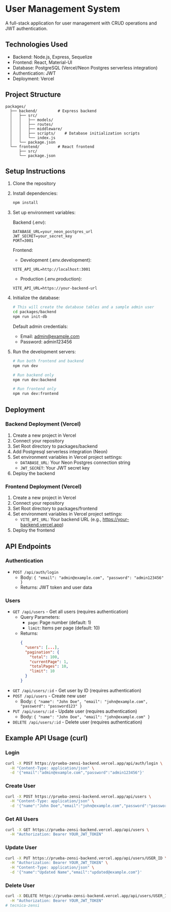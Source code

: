 # User Management System

A full-stack application for user management with CRUD operations and JWT authentication.

## Technologies Used

- Backend: Node.js, Express, Sequelize
- Frontend: React, Material-UI
- Database: PostgreSQL (Vercel/Neon Postgres serverless integration)
- Authentication: JWT
- Deployment: Vercel

## Project Structure

```
packages/
  ├── backend/         # Express backend
  │   ├── src/
  │   │   ├── models/
  │   │   ├── routes/
  │   │   ├── middleware/
  │   │   ├── scripts/    # Database initialization scripts
  │   │   └── index.js
  │   └── package.json
  └── frontend/        # React frontend
      ├── src/
      └── package.json
```

## Setup Instructions

1. Clone the repository
2. Install dependencies:
   ```bash
   npm install
   ```

3. Set up environment variables:

   Backend (.env):
   ```
   DATABASE_URL=your_neon_postgres_url
   JWT_SECRET=your_secret_key
   PORT=3001
   ```

   Frontend:
   - Development (.env.development):
   ```
   VITE_API_URL=http://localhost:3001
   ```
   - Production (.env.production):
   ```
   VITE_API_URL=https://your-backend-url
   ```

4. Initialize the database:
   ```bash
   # This will create the database tables and a sample admin user
   cd packages/backend
   npm run init-db
   ```
   Default admin credentials:
   - Email: admin@example.com
   - Password: admin123456

5. Run the development servers:
   ```bash
   # Run both frontend and backend
   npm run dev

   # Run backend only
   npm run dev:backend

   # Run frontend only
   npm run dev:frontend
   ```

## Deployment

### Backend Deployment (Vercel)

1. Create a new project in Vercel
2. Connect your repository
3. Set Root directory to packages/backend
4. Add Postgresql serverless integration (Neon)
5. Set environment variables in Vercel project settings:
   - `DATABASE_URL`: Your Neon Postgres connection string
   - `JWT_SECRET`: Your JWT secret key
6. Deploy the backend 

### Frontend Deployment (Vercel)

1. Create a new project in Vercel
2. Connect your repository
3. Set Root directory to packages/frontend
4. Set environment variables in Vercel project settings:
   - `VITE_API_URL`: Your backend URL (e.g., https://your-backend.vercel.app)
5. Deploy the frontend

## API Endpoints

### Authentication
- `POST /api/auth/login`
  - Body: `{ "email": "admin@example.com", "password": "admin123456" }`
  - Returns: JWT token and user data

### Users
- `GET /api/users` - Get all users (requires authentication)
  - Query Parameters:
    - `page`: Page number (default: 1)
    - `limit`: Items per page (default: 10)
  - Returns: 
    ```json
    {
      "users": [...],
      "pagination": {
        "total": 100,
        "currentPage": 1,
        "totalPages": 10,
        "limit": 10
      }
    }
    ```
- `GET /api/users/:id` - Get user by ID (requires authentication)
- `POST /api/users` - Create new user
  - Body: `{ "name": "John Doe", "email": "john@example.com", "password": "password123" }`
- `PUT /api/users/:id` - Update user (requires authentication)
  - Body: `{ "name": "John Doe", "email": "john@example.com" }`
- `DELETE /api/users/:id` - Delete user (requires authentication)

## Example API Usage (curl)

### Login
```bash
curl -X POST https://prueba-zensi-backend.vercel.app/api/auth/login \
  -H "Content-Type: application/json" \
  -d '{"email":"admin@example.com","password":"admin123456"}'
```

### Create User
```bash
curl -X POST https://prueba-zensi-backend.vercel.app/api/users \
  -H "Content-Type: application/json" \
  -d '{"name":"John Doe","email":"john@example.com","password":"password123"}'
```

### Get All Users
```bash
curl -X GET https://prueba-zensi-backend.vercel.app/api/users \
  -H "Authorization: Bearer YOUR_JWT_TOKEN"
```

### Update User
```bash
curl -X PUT https://prueba-zensi-backend.vercel.app/api/users/USER_ID \
  -H "Authorization: Bearer YOUR_JWT_TOKEN" \
  -H "Content-Type: application/json" \
  -d '{"name":"Updated Name","email":"updated@example.com"}'
```

### Delete User
```bash
curl -X DELETE https://prueba-zensi-backend.vercel.app/api/users/USER_ID \
  -H "Authorization: Bearer YOUR_JWT_TOKEN"
#   t e c n i c a - z e n s i  
 